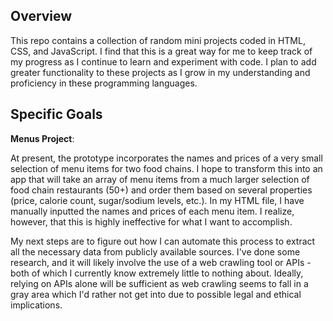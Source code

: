 

**Overview**
--------
This repo contains a collection of random mini projects coded in HTML, CSS, and JavaScript. I find that this is a great way for me to keep track of my progress as I continue to learn and experiment with code. I plan to add greater functionality to these projects as I grow in my understanding and proficiency in these programming languages.

**Specific Goals**
--------------

**Menus Project**: 

At present, the prototype incorporates the names and prices of a very small selection of menu items for two food chains. I hope to transform this into an app that will take an array of menu items from a much larger selection of food chain restaurants (50+) and order them based on several properties (price, calorie count, sugar/sodium levels, etc.). In my HTML file, I have manually inputted the names and prices of each menu item. I realize, however, that this is highly ineffective for what I want to accomplish. 

My next steps are to figure out how I can automate this process to extract all the necessary data from publicly available sources. I've done some research, and it will likely involve the use of a web crawling tool or APIs  - both of which I currently know extremely little to nothing about. Ideally, relying on APIs alone will be sufficient as web crawling seems to fall in a gray area which I'd rather not get into due to possible legal and ethical implications.


